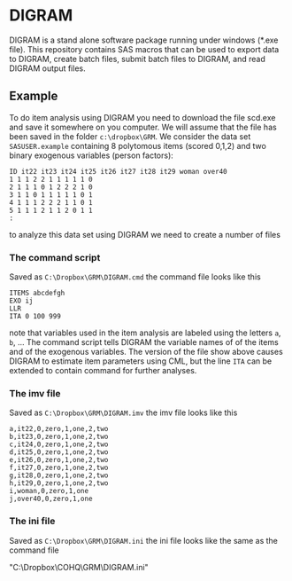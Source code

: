 # DIGRAM

DIGRAM is a stand alone software package running under windows (*.exe file). This repository contains SAS macros that can be used to export data to DIGRAM, create batch files, submit batch files to DIGRAM, and read DIGRAM output files.


## Example

To do item analysis using DIGRAM you need to download the file scd.exe and save it somewhere on you computer. We will assume that the file has been saved in the folder `c:\dropbox\GRM`. We consider the data set `SASUSER.example` containing 8 polytomous items (scored 0,1,2) and two binary exogenous variables (person factors):

```
ID it22 it23 it24 it25 it26 it27 it28 it29 woman over40 
1 1 1 2 2 1 1 1 1 1 0 
2 1 1 1 0 1 2 2 2 1 0 
3 1 1 0 1 1 1 1 1 0 1 
4 1 1 1 2 2 2 1 1 0 1 
5 1 1 1 2 1 1 2 0 1 1 
:
```

to analyze this data set using DIGRAM we need to create a number of files

### The command script

Saved as `C:\Dropbox\GRM\DIGRAM.cmd` the command file looks like this

```
ITEMS abcdefgh
EXO ij
LLR
ITA 0 100 999
```

note that variables used in the item analysis are labeled using the letters `a`, `b`, ... The command script tells DIGRAM the variable names of of the items and of the exogenous variables. The version of the file show above causes DIGRAM to estimate item parameters using CML, but the line `ITA` can be extended to contain command for further analyses. 


### The imv file

Saved as `C:\Dropbox\GRM\DIGRAM.imv` the imv file looks like this

```
a,it22,0,zero,1,one,2,two
b,it23,0,zero,1,one,2,two
c,it24,0,zero,1,one,2,two
d,it25,0,zero,1,one,2,two
e,it26,0,zero,1,one,2,two
f,it27,0,zero,1,one,2,two
g,it28,0,zero,1,one,2,two
h,it29,0,zero,1,one,2,two
i,woman,0,zero,1,one
j,over40,0,zero,1,one
```

### The ini file

Saved as `C:\Dropbox\GRM\DIGRAM.ini` the ini file looks like the same as the command file



"C:\Dropbox\COHQ\GRM\DIGRAM.ini"
